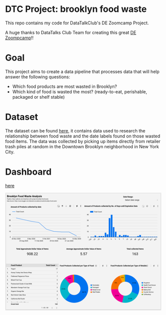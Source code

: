 # DTC Project: brooklyn food waste
This repo contains my code for DataTalkClub's DE Zoomcamp Project. 

A huge thanks to DataTalks Club Team for creating this great [DE Zoompcamp](https://github.com/DataTalksClub/data-engineering-zoomcamp)!!

# Goal
This project aims to create a data pipeline that processes data that will help answer the following questions:
* Which food products are most wasted in Brooklyn?
* Which kind of food is wasted the most? (ready-to-eat, perishable, packaged or shelf stable)

# Dataset
The dataset can be found [here](https://www.kaggle.com/datasets/ursulakaczmarek/brooklyn-food-waste), it contains data used to research the relationship between food waste and the date labels found on those wasted food items. The data was collected by picking up items directly from retailer trash piles at random in the Downtown Brooklyn neighborhood in New York City.


# Dashboard

[here](https://datastudio.google.com/reporting/c01d8ee8-3423-465d-b8dc-c3ed280cb9d2)

![image](https://github.com/ritaafranco/dtc-project-brooklyn-food-waste/blob/main/99_files/Dashboard.png)
